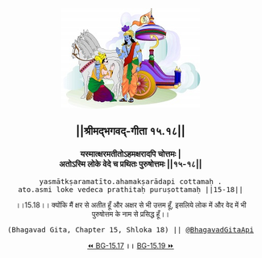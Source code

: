 <center><img src="../../asset/BG.png" alt="#API #bhagavadgitaapi #slok #nodejs #js #api #gitaapi #krishna #hinduism #vedic #ISKCON #shreemadbhagavadgita #technology"/>
<h2>||श्रीमद्‍भगवद्‍-गीता १५.१८||</h2>
<h3>यस्मात्क्षरमतीतोऽहमक्षरादपि चोत्तमः |<br/>अतोऽस्मि लोके वेदे च प्रथितः पुरुषोत्तमः ||१५-१८||</h3>
<pre>yasmātkṣaramatīto.ahamakṣarādapi cottamaḥ .<br/>ato.asmi loke vedeca prathitaḥ puruṣottamaḥ ||15-18||</pre>
<p>।।15.18।। क्योंकि मैं क्षर से अतीत हूँ और अक्षर से भी उत्तम हूँ, इसलिये लोक में और वेद में भी पुरुषोत्तम के नाम से प्रसिद्ध हूँ।।</p>
<pre>(Bhagavad Gita, Chapter 15, Shloka 18) || <a href="https://twitter.com/bhagavadgitaapi">@BhagavadGitaApi</a></pre><a href="../../15/17">⏪  BG-15.17</a><b>        ।।        </b><a href="../../15/19">BG-15.19  ⏩</a></center></center>